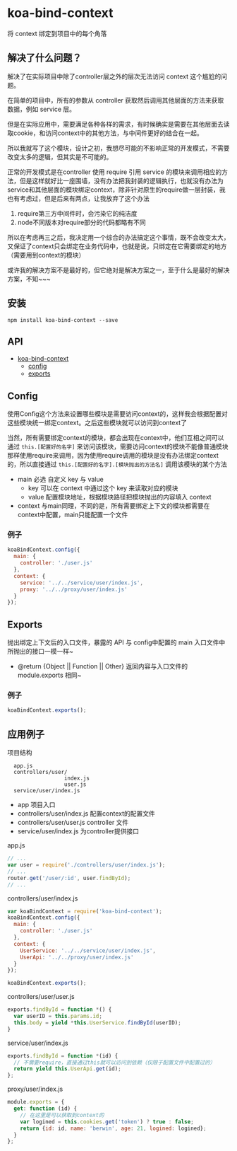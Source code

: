 # koa-bind-context

将 context 绑定到项目中的每个角落

## 解决了什么问题？

解决了在实际项目中除了controller层之外的层次无法访问 context 这个尴尬的问题。

在简单的项目中，所有的参数从 controller 获取然后调用其他层面的方法来获取数据，例如 service 层。

但是在实际应用中，需要满足各种各样的需求，有时候确实是需要在其他层面去读取cookie，和访问context中的其他方法，与中间件更好的结合在一起。

所以我就写了这个模块，设计之初，我想尽可能的不影响正常的开发模式，不需要改变太多的逻辑，但其实是不可能的。

正常的开发模式是在controller 使用 require 引用 service 的模块来调用相应的方法，但是这样就好比一座围墙，没有办法把我封装的逻辑执行，也就没有办法为 service和其他层面的模块绑定context，除非针对原生的require做一层封装，我也有考虑过，但是后来有两点，让我放弃了这个办法

1. require第三方中间件时，会污染它的纯洁度
2. node不同版本对require部分的代码都略有不同

所以在考虑再三之后，我决定用一个综合的办法搞定这个事情，既不会改变太大，又保证了context只会绑定在业务代码中，也就是说，只绑定在它需要绑定的地方（需要用到context的模块）

或许我的解决方案不是最好的，但它绝对是解决方案之一，至于什么是最好的解决方案，不知~~~

## 安装

```
npm install koa-bind-context --save
```
## API

* [koa-bind-context](#koa-bind-context)
  * [config](#config)
  * [exports](#exports)

## Config

使用Config这个方法来设置哪些模块是需要访问context的，这样我会根据配置对这些模块统一绑定context。之后这些模块就可以访问到context了

当然，所有需要绑定context的模块，都会出现在context中，他们互相之间可以通过 `this.[配置好的名字]` 来访问该模块，需要访问context的模块不能像普通模块那样使用require来调用，因为使用require调用的模块是没有办法绑定context的，所以直接通过 `this.[配置好的名字].[模块抛出的方法名]` 调用该模块的某个方法

* main 必选 自定义 key 与 value 
  * key 可以在 context 中通过这个 key 来读取对应的模块
  * value 配置模块地址，根据模块路径把模块抛出的内容填入 context
* context 与main同理，不同的是，所有需要绑定上下文的模块都需要在context中配置，main只能配置一个文件

### 例子

```javascript
koaBindContext.config({
  main: {
    controller: './user.js'
  },
  context: {
    service: '../../service/user/index.js',
    proxy: '../../proxy/user/index.js'
  }
});
```

## Exports

抛出绑定上下文后的入口文件，暴露的 API 与 config中配置的 main 入口文件中所抛出的接口一模一样~

* @return {Object || Function || Other} 返回内容与入口文件的 module.exports 相同~

### 例子

```javascript
koaBindContext.exports();
```

## 应用例子

项目结构
```
  app.js
  controllers/user/
                  index.js
                  user.js
  service/user/index.js
```
* app 项目入口
* controllers/user/index.js 配置context的配置文件
* controllers/user/user.js controller 文件
* service/user/index.js 为controller提供接口

app.js

```javascript
// ...
var user = require('./controllers/user/index.js');
// ...
router.get('/user/:id', user.findById);
// ...
```

controllers/user/index.js

```javascript
var koaBindContext = require('koa-bind-context');
koaBindContext.config({
  main: {
    controller: './user.js'
  },
  context: {
    UserService: '../../service/user/index.js',
    UserApi: '../../proxy/user/index.js'
  }
});

koaBindContext.exports();
```

controllers/user/user.js

```javascript
exports.findById = function *() {
  var userID = this.params.id;
  this.body = yield *this.UserService.findById(userID);
}
```

service/user/index.js

```javascript
exports.findById = function *(id) {
  // 不需要require，直接通过this就可以访问到依赖（仅限于配置文件中配置过的）
  return yield this.UserApi.get(id);
};
```

proxy/user/index.js

```javascript
module.exports = {
  get: function (id) {
    // 在这里是可以获取到context的
    var logined = this.cookies.get('token') ? true : false;
    return {id: id, name: 'berwin', age: 21, logined: logined};
  }
};
```